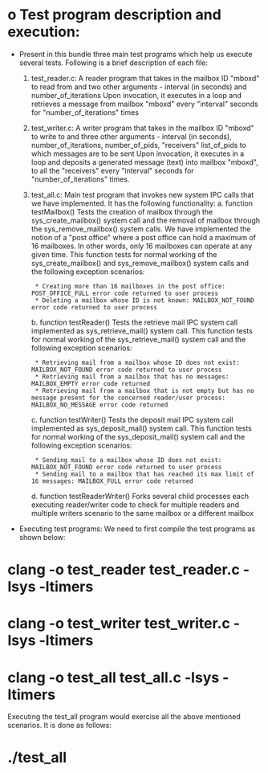 
o Test program description and execution:
=========================================
- Present in this bundle three main test programs which help us execute several tests. Following is a brief description of each file:
	1. test_reader.c: A reader program that takes in the mailbox ID "mboxd" to read from and two other arguments - interval (in seconds) and number_of_iterations
	Upon invocation, it executes in a loop and retrieves a message from mailbox "mboxd" every "interval" seconds for "number_of_iterations" times
	2. test_writer.c: A writer program that takes in the mailbox ID "mboxd" to write to and three other arguments - interval (in seconds), number_of_iterations, number_of_pids, 
	"receivers" list_of_pids to which messages are to be sent
	Upon invocation, it executes in a loop and deposits a generated message (text) into mailbox "mboxd", to all the "receivers" every "interval" seconds for "number_of_iterations" times.  
	3. test_all.c: Main test program that invokes new system IPC calls that we have implemented. It has the following functionality:
		a. function testMailbox()
			Tests the creation of mailbox through the sys_create_mailbox() system call and the removal of mailbox through the sys_remove_mailbox() system calls. We have implemented the notion of a "post office"
			where a post office can hold a maximum of 16 mailboxes. In other words, only 16 mailboxes can operate at any given time. This function tests for normal working of the sys_create_mailbox() 
			and sys_remove_mailbox() system calls and the following exception scenarios:
			
			* Creating more than 16 mailboxes in the post office: POST_OFFICE_FULL error code returned to user process
			* Deleting a mailbox whose ID is not known: MAILBOX_NOT_FOUND error code returned to user process
			
		b. function testReader()
			Tests the retrieve mail IPC system call implemented as sys_retrieve_mail() system call. This function tests for normal working of the sys_retrieve_mail() system call and the following exception scenarios:
			
			* Retrieving mail from a mailbox whose ID does not exist: MAILBOX_NOT_FOUND error code returned to user process
			* Retrieving mail from a mailbox that has no messages: MAILBOX_EMPTY error code returned
			* Retrieving mail from a mailbox that is not empty but has no message present for the concerned reader/user process: MAILBOX_NO_MESSAGE error code returned
			
		c. function testWriter()
			Tests the deposit mail IPC system call implemented as sys_deposit_mail() system call. This function tests for normal working of the sys_deposit_mail() system call and the following exception scenarios:
			
			* Sending mail to a mailbox whose ID does not exist: MAILBOX_NOT_FOUND error code returned to user process
			* Sending mail to a mailbox that has reached its max limit of 16 messages: MAILBOX_FULL error code returned
			
		d. function testReaderWriter()
			Forks several child processes each executing reader/writer code to check for multiple readers and multiple writers scenario to the same mailbox or a different mailbox
			
- Executing test programs:
We need to first compile the test programs as shown below:

# clang -o test_reader test_reader.c -lsys -ltimers
# clang -o test_writer test_writer.c -lsys -ltimers
# clang -o test_all test_all.c -lsys -ltimers

Executing the test_all program would exercise all the above mentioned scenarios. It is done as follows:

# ./test_all

			



